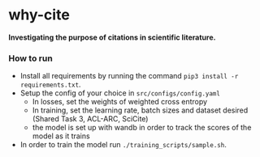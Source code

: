 # why-cite
**Investigating the purpose of citations in scientific literature.**

### How to run
- Install all requirements by running the command ```pip3 install -r requirements.txt```. 
- Setup the config of your choice in ```src/configs/config.yaml```
  - In losses, set the weights of weighted cross entropy
  - In training, set the learning rate, batch sizes and dataset desired (Shared Task 3, ACL-ARC, SciCite)
  - the model is set up with wandb in order to track the scores of the model as it trains
- In order to train the model run ```./training_scripts/sample.sh```.
